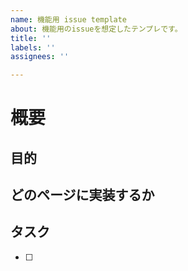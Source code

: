 ```yaml
---
name: 機能用 issue template
about: 機能用のissueを想定したテンプレです。
title: ''
labels: ''
assignees: ''

---
```


# 概要

## 目的

## どのページに実装するか

## タスク
- [ ]
